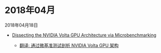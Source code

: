 # 2018年04月

2018年04月18日

- [Dissecting the NVIDIA Volta GPU Architecture via Microbenchmarking](2018年04月18日/Dissecting_the_NVIDIA_Volta_GPU_Architecture_via_Microbenchmarking.md)

    - [翻译: 通过微基准测试剖析 NVIDIA Volta GPU 架构](2018年04月18日/Dissecting_the_NVIDIA_Volta_GPU_Architecture_via_Microbenchmarking.md)